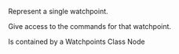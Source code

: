 Represent a single watchpoint.

Give access to the commands for that watchpoint.

Is contained by a Watchpoints Class Node